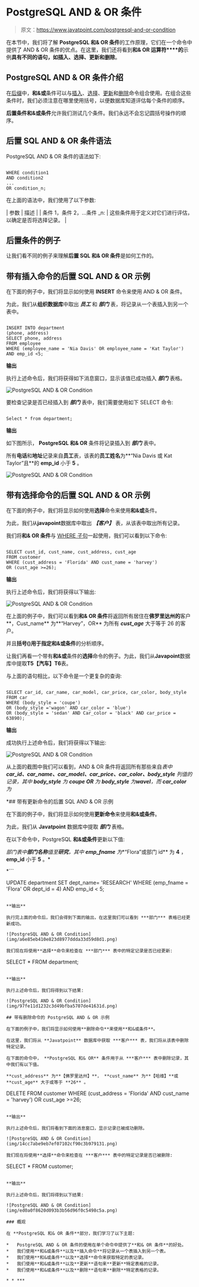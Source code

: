 # PostgreSQL AND & OR 条件

> 原文：<https://www.javatpoint.com/postgresql-and-or-condition>

在本节中，我们将了解 **PostgreSQL 和& OR 条件**的工作原理，它们在一个命令中提供了 AND & OR 条件的优点。在这里，我们还将看到**和& OR 运算符****的**示例**具有不同的语句，如插入、选择、更新和删除**。

## PostgreSQL AND & OR 条件介绍

在[后缀](https://www.javatpoint.com/postgresql-tutorial)中，**和&或**条件可以与[插入](https://www.javatpoint.com/postgresql-insert)、[选择](https://www.javatpoint.com/postgresql-select)、[更新](https://www.javatpoint.com/postgresql-update)和[删除](https://www.javatpoint.com/postgresql-delete)命令组合使用。在组合这些条件时，我们必须注意在哪里使用括号，以便数据库知道评估每个条件的顺序。

**后置条件和&或条件**允许我们测试几个条件。我们永远不会忘记圆括号操作的顺序。

## 后置 SQL AND & OR 条件语法

PostgreSQL AND & OR 条件的语法如下:

```

WHERE condition1  
AND condition2  
...  
OR condition_n;  

```

在上面的语法中，我们使用了以下参数:

| 参数 | 描述 |
| 条件 1，条件 2，...条件 _n: | 这些条件用于定义对它们进行评估，以确定是否将选择记录。 |

## 后置条件的例子

让我们看不同的例子来理解**后置 SQL 和& OR 条件**是如何工作的。

## 带有插入命令的后置 SQL AND & OR 示例

在下面的例子中，我们将显示如何使用 **INSERT** 命令来使用 AND & OR 条件。

为此，我们从**组织数据库**中取出 ***员工*** 和 ***部门*** 表，将记录从一个表插入到另一个表中。

```

INSERT INTO department
(phone, address)
SELECT phone, address
FROM employee 
WHERE (employee_name = 'Nia Davis' OR employee_name = 'Kat Taylor')
AND emp_id <5;

```

**输出**

执行上述命令后，我们将获得如下消息窗口，显示该值已成功插入 ***部门*** 表格。

![PostgreSQL AND & OR Condition](img/5913748091b91858a847567cbcda804c.png)

要检查记录是否已经插入到 ***部门*** 表中，我们需要使用如下 SELECT 命令:

```

Select * from department;

```

**输出**

如下图所示， **PostgreSQL 和& OR** 条件将记录插入到 ***部门*** 表中。

所有**电话**和**地址**记录来自**员工**表，该表的**员工姓名**为**“Nia Davis 或 Kat Taylor”且**的 **emp_id** 小于 **5** 。

![PostgreSQL AND & OR Condition](img/cf4235bd049ece79695c37ab94ce70b0.png)

## 带有选择命令的后置 SQL AND & OR 示例

在下面的例子中，我们将显示如何使用**选择**命令来使用**和&或**条件。

为此，我们从**javapoint**数据库中取出 ***【客户】*** 表，从该表中取出所有记录。

我们将**和& OR 条件**与 [WHERE 子句](https://www.javatpoint.com/postgresql-where-clause)一起使用，我们可以看到以下命令:

```

SELECT cust_id, cust_name, cust_address, cust_age
FROM customer 
WHERE (cust_address = 'Florida' AND cust_name = 'harvey')
OR (cust_age >=26);

```

**输出**

执行上述命令后，我们将获得以下输出:

![PostgreSQL AND & OR Condition](img/f5de76f17c5e3b1fe6837b2e748feec5.png)

在上面的例子中，我们可以看到**和& OR 条件**将返回所有居住在**佛罗里达州的**客户**，Cust_name** 为**“Harvey”，OR** 为所有 ***cust_age*** 大于等于 26 的客户。

并且**括号()**用于指定**和&或条件**的分析顺序。

让我们再看一个带有**和&或**条件的**选择**命令的例子。为此，我们从**Javapoint**数据库中提取**T5【汽车】T6**表。

与上面的语句相比，以下命令是一个更复杂的查询:

```

SELECT car_id, car_name, car_model, car_price, car_color, body_style
FROM car
WHERE (body_style = 'coupe')
OR (body_style ='wagon' AND car_color = 'blue')
OR (body_style = 'sedan' AND Car_color = 'black' AND car_price = 63890);

```

**输出**

成功执行上述命令后，我们将获得以下输出:

![PostgreSQL AND & OR Condition](img/fb7097e130a647243e1fc900dd68ce1c.png)

从上面的截图中我们可以看到，AND & OR 条件将返回所有那些来自*表中 **car_id、car_name、car_model、car_price、car_color、body_style** 列值的记录，其中 **body_style** 为 **coupe OR** 为 **body_style** 为**wavel**，而 **car_color** 为*

 *## 带有更新命令的后置 SQL AND & OR 示例

在下面的例子中，我们将显示如何使用**更新命令**来使用**和&或条件**。

为此，我们从 **Javatpoint** 数据库中提取 ***部门*** 表格。

在以下命令中，PostgreSQL **和&或条件**更新以下值:

*部门表中**部门名称**值至**研究**，其中 **emp_fname** 为**“Flora”或部门 id** 为 **4** ， **emp_id** 小于 **5** 。*

 *```

UPDATE department
SET dept_name= 'RESEARCH'
WHERE (emp_fname = 'Flora' OR dept_id = 4)
AND emp_id < 5;

```

**输出**

执行完上面的命令后，我们会得到下面的输出，在这里我们可以看到 ***部门*** 表格已经更新成功。

![PostgreSQL AND & OR Condition](img/a6e85eb410e823d8977ddda33d59d8d1.png)

我们现在将使用**选择**命令来检查在 ***部门*** 表中的特定记录是否已经更新:

```

SELECT * 
FROM department;

```

**输出**

执行上述命令后，我们将得到以下结果:

![PostgreSQL AND & OR Condition](img/97fe11d1232c3d49bfba5707de41631d.png)

## 带有删除命令的 PostgreSQL AND & OR 示例

在下面的例子中，我们将显示如何使用**删除命令**来使用**和&或条件**。

在这里，我们将从 **Javatpoint** 数据库中获取 ***客户*** 表，我们将从该表中删除特定记录。

在下面的命令中， **PostgreSQL 和& OR** 条件用于从 ***客户*** 表中删除记录，其中我们有以下值。

**cust_address** 为**【佛罗里达州】**， **cust_name** 为**【哈维】**或 **cust_age** 大于或等于 **26** 。

```

DELETE FROM customer
WHERE (cust_address = 'Florida' AND cust_name = 'harvey')
OR cust_age >=26;

```

**输出**

执行上述命令后，我们将看到下面的消息窗口，显示记录已被成功删除。

![PostgreSQL AND & OR Condition](img/14cc7abe9eb7ef07102cf90c3b979131.png)

我们现在将使用**选择**命令来检查在 ***客户*** 表中的特定记录是否已被删除:

```

SELECT * 
FROM customer;

```

**输出**

执行上述命令后，我们将得到以下结果:

![PostgreSQL AND & OR Condition](img/ed0a0f8620d093b3b56d96f0c5498c5a.png)

### 概观

在 **PostgreSQL 和& OR 条件**部分，我们学习了以下主题:

*   PostgreSQL AND & OR 条件的使用在单个命令中提供了**和& OR 条件**的好处。
*   我们使用**和&或条件**以及**插入命令**将记录从一个表插入到另一个表。
*   我们使用**和&或条件**以及**选择**命令来获取特定的表记录。
*   我们使用**和&或条件**以及**更新**语句来**更新**特定表格的记录。
*   我们使用**和&或条件**以及**删除**语句来**删除**特定表格的记录。

* * ***